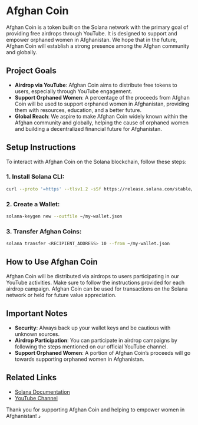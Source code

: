 
# Afghan Coin

Afghan Coin is a token built on the Solana network with the primary goal of providing free airdrops through YouTube. It is designed to support and empower orphaned women in Afghanistan. We hope that in the future, Afghan Coin will establish a strong presence among the Afghan community and globally.

## Project Goals
- **Airdrop via YouTube**: Afghan Coin aims to distribute free tokens to users, especially through YouTube engagement.
- **Support Orphaned Women**: A percentage of the proceeds from Afghan Coin will be used to support orphaned women in Afghanistan, providing them with resources, education, and a better future.
- **Global Reach**: We aspire to make Afghan Coin widely known within the Afghan community and globally, helping the cause of orphaned women and building a decentralized financial future for Afghanistan.

## Setup Instructions

To interact with Afghan Coin on the Solana blockchain, follow these steps:

### 1. Install Solana CLI:
   ```bash
   curl --proto '=https' --tlsv1.2 -sSf https://release.solana.com/stable/install/releases/v1.10.28/solana-release-x86_64-unknown-linux-gnu.tar.bz2 | tar -xj
   ```

### 2. Create a Wallet:
   ```bash
   solana-keygen new --outfile ~/my-wallet.json
   ```

### 3. Transfer Afghan Coins:
   ```bash
   solana transfer <RECIPIENT_ADDRESS> 10 --from ~/my-wallet.json
   ```

## How to Use Afghan Coin

Afghan Coin will be distributed via airdrops to users participating in our YouTube activities. Make sure to follow the instructions provided for each airdrop campaign. Afghan Coin can be used for transactions on the Solana network or held for future value appreciation.

## Important Notes
- **Security**: Always back up your wallet keys and be cautious with unknown sources.
- **Airdrop Participation**: You can participate in airdrop campaigns by following the steps mentioned on our official YouTube channel.
- **Support Orphaned Women**: A portion of Afghan Coin’s proceeds will go towards supporting orphaned women in Afghanistan.

## Related Links
- [Solana Documentation](https://docs.solana.com/)
- [YouTube Channel](<Your YouTube Channel URL>)

Thank you for supporting Afghan Coin and helping to empower women in Afghanistan!
د